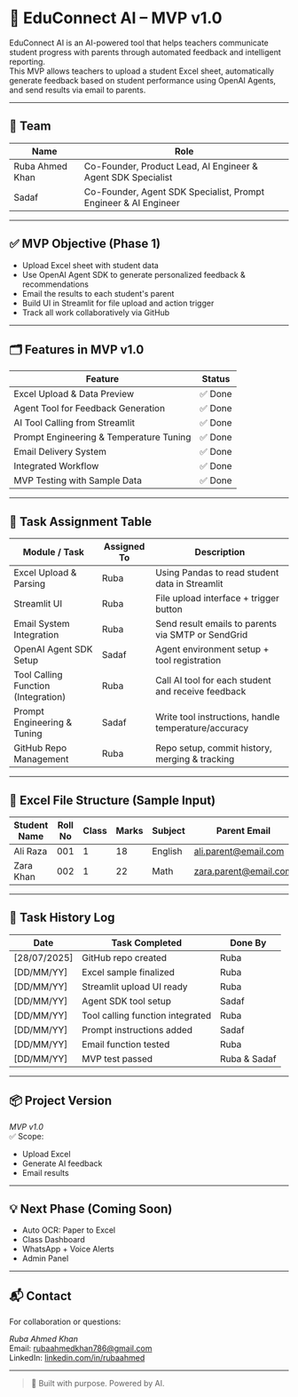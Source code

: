 
# 📘 EduConnect AI – MVP v1.0

EduConnect AI is an AI-powered tool that helps teachers communicate student progress with parents through automated feedback and intelligent reporting.  
This MVP allows teachers to upload a student Excel sheet, automatically generate feedback based on student performance using OpenAI Agents, and send results via email to parents.

---

## 👥 Team

| Name               | Role                                                  |
|--------------------|-------------------------------------------------------|
| Ruba Ahmed Khan    | Co-Founder, Product Lead, AI Engineer & Agent SDK Specialist       |
| Sadaf              | Co-Founder, Agent SDK Specialist, Prompt Engineer & AI Engineer    |

---

## ✅ MVP Objective (Phase 1)

- Upload Excel sheet with student data
- Use OpenAI Agent SDK to generate personalized feedback & recommendations
- Email the results to each student's parent
- Build UI in Streamlit for file upload and action trigger
- Track all work collaboratively via GitHub

---

## 🗂️ Features in MVP v1.0

| Feature                             | Status |
|-------------------------------------|--------|
| Excel Upload & Data Preview         | ✅ Done |
| Agent Tool for Feedback Generation  |✅ Done   |
| AI Tool Calling from Streamlit      | ✅ Done  |
| Prompt Engineering & Temperature Tuning | ✅ Done |
| Email Delivery System               | ✅ Done |
| Integrated Workflow                 | ✅ Done |
| MVP Testing with Sample Data        | ✅ Done |

---

## 🔧 Task Assignment Table

| Module / Task                        | Assigned To | Description |
|-------------------------------------|-------------|-------------|
| Excel Upload & Parsing              | Ruba        | Using Pandas to read student data in Streamlit |
| Streamlit UI                        | Ruba        | File upload interface + trigger button |
| Email System Integration            | Ruba        | Send result emails to parents via SMTP or SendGrid |
| OpenAI Agent SDK Setup              | Sadaf       | Agent environment setup + tool registration |
| Tool Calling Function (Integration) | Ruba        | Call AI tool for each student and receive feedback |
| Prompt Engineering & Tuning         | Sadaf       | Write tool instructions, handle temperature/accuracy |
| GitHub Repo Management              | Ruba        | Repo setup, commit history, merging & tracking |

---

## 📁 Excel File Structure (Sample Input)

| Student Name | Roll No | Class | Marks | Subject | Parent Email            |
|--------------|---------|-------|-------|---------|--------------------------|
| Ali Raza     | 001     | 1     | 18    | English | ali.parent@email.com     |
| Zara Khan    | 002     | 1     | 22    | Math    | zara.parent@email.com    |

---

## 🔄 Task History Log

| Date       | Task Completed                  | Done By |
|------------|----------------------------------|---------|
| [28/07/2025] | GitHub repo created              | Ruba    |
| [DD/MM/YY] | Excel sample finalized           | Ruba    |
| [DD/MM/YY] | Streamlit upload UI ready        | Ruba    |
| [DD/MM/YY] | Agent SDK tool setup             | Sadaf   |
| [DD/MM/YY] | Tool calling function integrated | Ruba    |
| [DD/MM/YY] | Prompt instructions added        | Sadaf   |
| [DD/MM/YY] | Email function tested            | Ruba    |
| [DD/MM/YY] | MVP test passed                  | Ruba & Sadaf |

---

## 📦 Project Version

*MVP v1.0*  
✅ Scope:  
- Upload Excel  
- Generate AI feedback  
- Email results

---

## 💡 Next Phase (Coming Soon)

- Auto OCR: Paper to Excel  
- Class Dashboard  
- WhatsApp + Voice Alerts  
- Admin Panel

---

## 📬 Contact

For collaboration or questions:

*Ruba Ahmed Khan*  
Email: rubaahmedkhan786@gmail.com  
LinkedIn: [linkedin.com/in/rubaahmed](www.linkedin.com/in/rubaukhan)

---

> 🧠 Built with purpose. Powered by AI.
